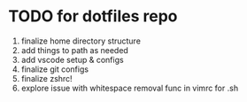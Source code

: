 # TODO for dotfiles repo

1. finalize home directory structure
1. add things to path as needed
1. add vscode setup & configs
1. finalize git configs
1. finalize zshrc!
1. explore issue with whitespace removal func in vimrc for .sh

